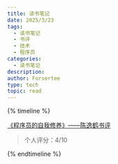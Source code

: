 ```yaml
---
title: 读书笔记
date: 2025/3/23
tags:
  - 读书笔记
  - 书评
  - 技术
  - 程序员
categories:
  - 读书笔记
description: 
author: Forsertee
type: tech
topic: read
---
```



{% timeline %}
<!-- node 2025 年 3 月 30 日 -->
[《程序员的自我修养》——陈逸鹤书评](https://www.montylee.cn/2025/03/30/《程序员的自我修养》——陈逸鹤书评/)

> 个人评分：4/10

{% endtimeline %}